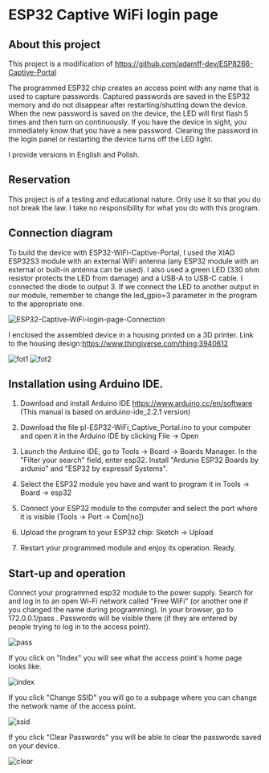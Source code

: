 # ESP32 Captive WiFi login page

## About this project

This project is a modification of https://github.com/adamff-dev/ESP8266-Captive-Portal

The programmed ESP32 chip creates an access point with any name that is used to capture passwords. Captured passwords are saved in the ESP32 memory and do not disappear after restarting/shutting down the device. When the new password is saved on the device, the LED will first flash 5 times and then turn on continuously. If you have the device in sight, you immediately know that you have a new password. Clearing the password in the login panel or restarting the device turns off the LED light.

I provide versions in English and Polish.

## Reservation

This project is of a testing and educational nature. Only use it so that you do not break the law. I take no responsibility for what you do with this program.

## Connection diagram

To build the device with ESP32-WiFi-Captive-Portal, I used the XIAO ESP32S3 module with an external WiFi antenna (any ESP32 module with an external or built-in antenna can be used). I also used a green LED (330 ohm resistor protects the LED from damage) and a USB-A to USB-C cable. I connected the diode to output 3. If we connect the LED to another output in our module, remember to change the led_gpio=3 parameter in the program to the appropriate one.

![ESP32-Captive-WiFi-login-page-Connection](https://github.com/ZrutrA/ESP32-Captive-WiFi-login-page/assets/155777818/175acfb6-882d-4bd8-ba63-a6223a130704)

I enclosed the assembled device in a housing printed on a 3D printer. 
Link to the housing design:https://www.thingiverse.com/thing:3940612

![fot1](https://github.com/ZrutrA/ESP32-WiFi-Captive-Portal/assets/155777818/672de2bc-eaa3-467a-8633-c086c5b0617c)
![fot2](https://github.com/ZrutrA/ESP32-WiFi-Captive-Portal/assets/155777818/19edbfaa-fda0-462a-9cf7-e4bb68b88b4d)

## Installation using Arduino IDE.

1. Download and install Arduino IDE
https://www.arduino.cc/en/software
(This manual is based on arduino-ide_2.2.1 version)

2. Download the file pl-ESP32-WiFi_Captive_Portal.ino to your computer and open it in the Arduino IDE by clicking File -> Open

3. Launch the Arduino IDE, go to Tools -> Board -> Boards Manager. In the "Filter your search" field, enter esp32. Install "Ardunio ESP32 Boards by ardunio" and "ESP32 by espressif Systems".

4. Select the ESP32 module you have and want to program it in Tools -> Board -> esp32

5. Connect your ESP32 module to the computer and select the port where it is visible (Tools -> Port -> Com[no])

6. Upload the program to your ESP32 chip: Sketch -> Upload

7. Restart your programmed module and enjoy its operation. Ready.

## Start-up and operation

Connect your programmed esp32 module to the power supply. Search for and log in to an open Wi-Fi network called "Free WiFi" (or another one if you changed the name during programming).
In your browser, go to 172.0.0.1/pass . Passwords will be visible there (if they are entered by people trying to log in to the access point).

![pass](https://github.com/ZrutrA/ESP32-WiFi-Captive-Portal/assets/155777818/65cd339a-011c-47a4-a990-e3840e6ea986)

If you click on "Index" you will see what the access point's home page looks like.

![index](https://github.com/ZrutrA/ESP32-WiFi-Captive-Portal/assets/155777818/fc16452e-c852-463b-8f13-caf5db87392b)

If you click "Change SSID" you will go to a subpage where you can change the network name of the access point.

![ssid](https://github.com/ZrutrA/ESP32-WiFi-Captive-Portal/assets/155777818/21155a40-538b-43b5-aad4-2023c474aaf5)

If you click "Clear Passwords" you will be able to clear the passwords saved on your device.

![clear](https://github.com/ZrutrA/ESP32-WiFi-Captive-Portal/assets/155777818/871341df-d318-4f31-bfc3-61934a300981)


